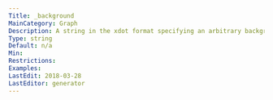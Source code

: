 ```yaml
---
Title: _background
MainCategory: Graph
Description: A string in the xdot format specifying an arbitrary background.
Type: string
Default: n/a
Min: 
Restrictions: 
Examples: 
LastEdit: 2018-03-28
LastEditor: generator
---
```



